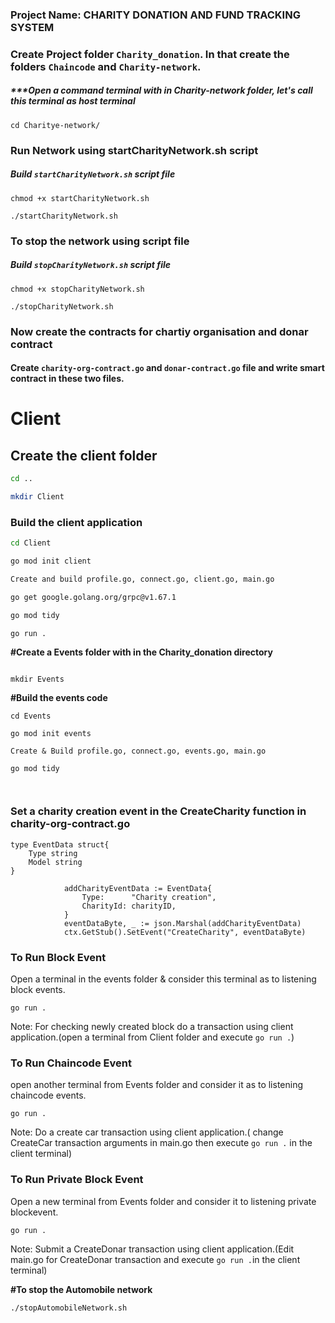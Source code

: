 

### Project Name: CHARITY DONATION AND FUND TRACKING SYSTEM


### Create Project folder `Charity_donation`. In that create the folders `Chaincode` and `Charity-network`.

##### ***Open a command terminal with in Charity-network folder, let's call this terminal as host terminal

```
cd Charitye-network/

```

### Run Network using startCharityNetwork.sh script

##### Build `startCharityNetwork.sh` script file

```
chmod +x startCharityNetwork.sh
```

```
./startCharityNetwork.sh
```




### To stop the network using script file

##### Build `stopCharityNetwork.sh` script file
```
chmod +x stopCharityNetwork.sh
```
```
./stopCharityNetwork.sh
```

### Now create the contracts for chartiy organisation and donar contract

#### Create `charity-org-contract.go` and `donar-contract.go` file and write smart contract in these two files.

# Client


## Create the client folder

```bash
cd ..
```

```bash
mkdir Client
```

### Build the client application

```bash
cd Client

go mod init client

Create and build profile.go, connect.go, client.go, main.go

go get google.golang.org/grpc@v1.67.1

go mod tidy

go run .

```

**#Create a Events folder with in the Charity_donation directory**

```

mkdir Events

```

**#Build the events code**

```
cd Events

go mod init events

Create & Build profile.go, connect.go, events.go, main.go

go mod tidy



```

### Set a charity creation event in the CreateCharity function in charity-org-contract.go 

```
type EventData struct{
	Type string
	Model string
}
```


```
			addCharityEventData := EventData{
				Type:      "Charity creation",
				CharityId: charityID,
			}
			eventDataByte, _ := json.Marshal(addCharityEventData)
			ctx.GetStub().SetEvent("CreateCharity", eventDataByte)
```




### To Run Block Event



Open a terminal in the events folder & consider this terminal as to listening block events.

`go run .`

Note: For checking newly created block do a transaction using client application.(open a terminal from Client folder and execute `go run .`)

### To Run Chaincode Event

open another terminal from Events folder and consider it as to listening chaincode events.

`go run .`


Note: Do a create car transaction using client application.( change CreateCar transaction arguments in main.go then execute `go run .` in the client terminal)

### To Run Private Block Event

Open a new terminal from Events folder and consider it to listening private blockevent.

`go run .`

Note: Submit a CreateDonar transaction using client application.(Edit main.go for CreateDonar transaction and execute `go run .`in the client terminal)


**#To stop the Automobile network**

```
./stopAutomobileNetwork.sh

```
